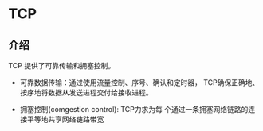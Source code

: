 # TCP 

## 介绍
TCP 提供了可靠传输和拥塞控制。

- 可靠数据传输：通过使用流量控制、序号、确认和定时器，
TCP确保正确地、按序地将数据从发送进程交付给接收进程。

- 拥塞控制(comgestion control): TCP力求为每
个通过一条拥塞网络链路的连接平等地共享网络链路带宽